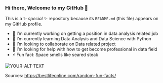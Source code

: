 ### Hi there, Welcome to my GitHub 👋


This is a ✨ _special_ ✨ repository because its `README.md` (this file) appears on my GitHub profile.

- 🔭 I’m currently working on getting a position in data analysis related job
- 🌱 I’m currently learning Data Analysis and Data Science with Python
- 👯 I’m looking to collaborate on Data related project
- 🤔 I’m looking for help with how to get become professional in data field
- ⚡ Fun fact: Space smells like seared steak

<picture>
 <source media="(prefers-color-scheme: dark)" srcset="https://bestlifeonline.com/wp-content/uploads/sites/3/2018/07/astronaut-floating-in-space.jpg?quality=82&strip=all)">
 <source media="(prefers-color-scheme: light)" srcset="https://bestlifeonline.com/wp-content/uploads/sites/3/2018/07/astronaut-floating-in-space.jpg?quality=82&strip=all)">
 <img alt="YOUR-ALT-TEXT" src="https://bestlifeonline.com/wp-content/uploads/sites/3/2018/07/astronaut-floating-in-space.jpg?quality=82&strip=all)">
</picture>

Sources: https://bestlifeonline.com/random-fun-facts/
